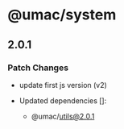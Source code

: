 # @umac/system

## 2.0.1

### Patch Changes

- update first js version (v2)

- Updated dependencies []:
  - @umac/utils@2.0.1
